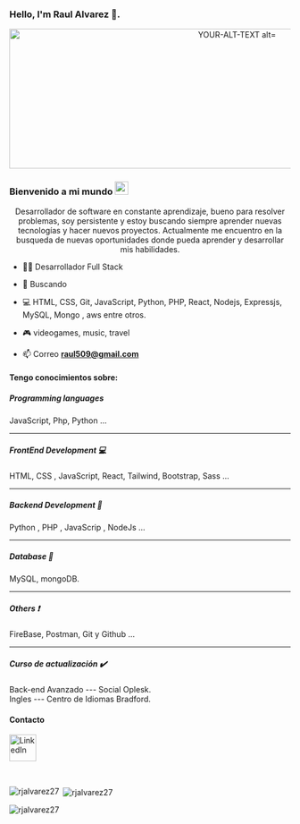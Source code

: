 ### Hello, I'm Raul Alvarez 👋.


<div id="header" align="center">
<picture class="w-25">
<source media="(prefers-color-scheme: light) alt="bootstrap" width="800" height="250"" srcset="https://github.com/rjalvarez27/rjalvarez27/assets/122297344/d68ae2a4-ba84-4bab-8dca-a62edf4bdf27">
<img alt="YOUR-ALT-TEXT alt="bootstrap" width="800" height="250" " src="https://github.com/rjalvarez27/rjalvarez27/assets/122297344/d68ae2a4-ba84-4bab-8dca-a62edf4bdf27">
</picture>
</div>       

### Bienvenido a mi mundo <img src="https://github.com/TheDudeThatCode/TheDudeThatCode/blob/master/Assets/Earth.gif" width="24px"> 

<p style="text-align:center;"> Desarrollador de software en constante aprendizaje, bueno para resolver problemas, soy persistente y estoy buscando siempre aprender nuevas tecnologías y hacer nuevos proyectos. Actualmente me encuentro en la busqueda de nuevas oportunidades donde pueda aprender y desarrollar mis habilidades.</p>

- 👨‍💼 Desarrollador Full Stack

- 💼 Buscando

- 💻  HTML, CSS, Git, JavaScript, Python, PHP, React, Nodejs, Expressjs, MySQL, Mongo , aws entre otros. 

- 🎮 videogames, music, travel

- 📫 Correo **raul509@gmail.com**      

#### Tengo conocimientos sobre:

##### Programming languages

JavaScript, Php, Python ...

____

##### FrontEnd Development 💻

HTML, CSS , JavaScript, React, Tailwind, Bootstrap, Sass ...

____

##### Backend Development 🔐

Python , PHP , JavaScrip , NodeJs ...

_____

##### Database  📁

MySQL, mongoDB.

_____

 ##### Others ❗
 
 FireBase, Postman, Git y Github ... 

 _____

 ##### Curso de actualización ✔️

 Back-end Avanzado --- Social Oplesk.
 <br>
 Ingles --- Centro de Idiomas Bradford.

 #### Contacto 

<p align="left">
<a href="https://www.linkedin.com/in/raul-alvarez-497543144/">
<img alt="LinkedIn" title="LinkedIn" height="48" width="48" src="https://cdn.simpleicons.org/linkedin"></a>
</p>
<br> 
<link rel="stylesheet" href="https://fonts.googleapis.com/css2?family=Material+Symbols+Outlined:opsz,wght,FILL,GRAD@20..48,100..700,0..1,-50..200" />

<p><img align="left" src="https://github-readme-stats.vercel.app/api/top-langs?username=rjalvarez27&show_icons=true&locale=en&layout=compact" alt="rjalvarez27" /></p>

<p>&nbsp;<img align="center" src="https://github-readme-stats.vercel.app/api?username=rjalvarez27&show_icons=true&locale=en" alt="rjalvarez27" /></p>

<p><img align="center" src="https://github-readme-streak-stats.herokuapp.com/?user=rjalvarez27&" alt="rjalvarez27" /></p>
      
      
  
      
